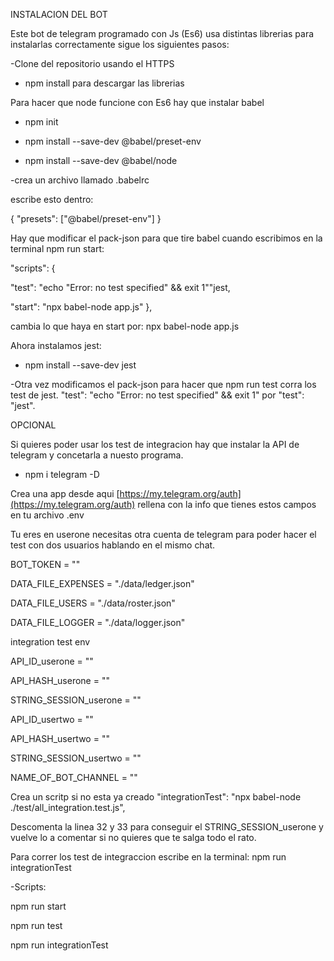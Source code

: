 INSTALACION DEL BOT

Este bot de telegram programado con Js (Es6) usa distintas librerias para instalarlas correctamente sigue los siguientes pasos:

-Clone del repositorio usando el HTTPS

- npm install para descargar las librerias

Para hacer que node funcione con Es6 hay que instalar babel

- npm init

- npm install --save-dev @babel/preset-env

- npm install --save-dev @babel/node

-crea un  archivo llamado   .babelrc

escribe esto dentro:

{
"presets": ["@babel/preset-env"]
}

Hay que modificar el pack-json para que tire babel cuando escribimos en la terminal npm run start:

"scripts": {

"test": "echo "Error: no test specified" && exit 1""jest,

"start": "npx babel-node app.js"
},

cambia lo que haya en start por:  npx babel-node app.js

Ahora instalamos jest:

- npm install --save-dev jest

-Otra vez modificamos el pack-json para hacer que npm run test corra los test de jest. "test": "echo "Error: no test specified" && exit 1" por "test": "jest".

OPCIONAL

Si quieres poder usar los test de integracion hay que instalar la API de telegram y concetarla a nuesto programa.

- npm i telegram -D

Crea una app desde aqui [https://my.telegram.org/auth](https://my.telegram.org/auth) rellena con la info que tienes estos campos en tu archivo .env

Tu eres en userone necesitas otra cuenta de telegram para poder hacer el test con dos usuarios hablando en el mismo chat.

BOT_TOKEN = ""

DATA_FILE_EXPENSES = "./data/ledger.json"

DATA_FILE_USERS = "./data/roster.json"

DATA_FILE_LOGGER = "./data/logger.json"

integration test env

API_ID_userone = ""

API_HASH_userone = ""

STRING_SESSION_userone = ""

API_ID_usertwo = ""

API_HASH_usertwo = ""

STRING_SESSION_usertwo = ""

NAME_OF_BOT_CHANNEL = ""

Crea un scritp si no esta ya creado     "integrationTest": "npx babel-node ./test/all_integration.test.js",

Descomenta la linea 32 y 33 para conseguir el STRING_SESSION_userone y vuelve lo a comentar si no quieres que te salga todo el rato.

Para correr los test de integraccion escribe en la terminal:  npm run integrationTest

-Scripts:

npm run start

npm run test

npm run integrationTest
